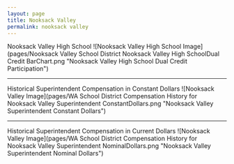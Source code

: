 ```yaml
---
layout: page
title: Nooksack Valley
permalink: nooksack valley
---
```



Nooksack Valley High School
![Nooksack Valley High School Image](pages/Nooksack Valley School District Nooksack Valley High SchoolDual Credit BarChart.png "Nooksack Valley High School Dual Credit Participation")

___

Historical Superintendent Compensation in Constant Dollars
![Nooksack Valley Image](pages/WA School District Compensation History for Nooksack Valley Superintendent ConstantDollars.png "Nooksack Valley Superintendent Constant Dollars")

___

Historical Superintendent Compensation in Current Dollars
![Nooksack Valley Image](pages/WA School District Compensation History for Nooksack Valley Superintendent NominalDollars.png "Nooksack Valley Superintendent Nominal Dollars")